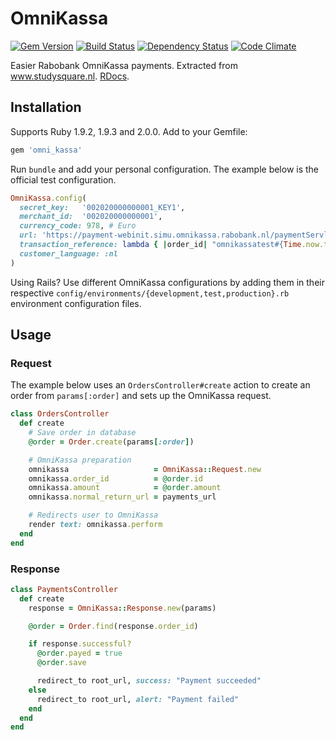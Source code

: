 # OmniKassa 
[![Gem Version](https://badge.fury.io/rb/omni_kassa.png)][gem]
[![Build Status](https://secure.travis-ci.org/pepijn/omni_kassa.png?branch=master)](https://travis-ci.org/pepijn/omni_kassa) 
[![Dependency Status](https://gemnasium.com/pepijn/omni_kassa.png)](https://gemnasium.com/pepijn/omni_kassa) 
[![Code Climate](https://codeclimate.com/badge.png)](https://codeclimate.com/github/pepijn/omni_kassa)

Easier Rabobank OmniKassa payments. Extracted from www.studysquare.nl. [RDocs](http://rdoc.info/projects/pepijn/omni_kassa).

[gem]: https://rubygems.org/gems/omni_kassa

Installation
------------

Supports Ruby 1.9.2, 1.9.3 and 2.0.0. Add to your Gemfile:

```ruby
gem 'omni_kassa'
```

Run `bundle` and add your personal configuration. The example below is the official test configuration.

```ruby
OmniKassa.config(
  secret_key:   '002020000000001_KEY1',
  merchant_id:  '002020000000001',
  currency_code: 978, # Euro
  url: 'https://payment-webinit.simu.omnikassa.rabobank.nl/paymentServlet',
  transaction_reference: lambda { |order_id| "omnikassatest#{Time.now.to_i}" },
  customer_language: :nl
)
```

Using Rails? Use different OmniKassa configurations by adding them in their respective `config/environments/{development,test,production}.rb` environment configuration files.

Usage
-----

### Request

The example below uses an `OrdersController#create` action to create an order from `params[:order]` and sets up the OmniKassa request.

```ruby
class OrdersController
  def create
    # Save order in database
    @order = Order.create(params[:order])

    # OmniKassa preparation
    omnikassa                   = OmniKassa::Request.new
    omnikassa.order_id          = @order.id
    omnikassa.amount            = @order.amount
    omnikassa.normal_return_url = payments_url

    # Redirects user to OmniKassa
    render text: omnikassa.perform
  end
end
```

### Response

```ruby
class PaymentsController
  def create
    response = OmniKassa::Response.new(params)

    @order = Order.find(response.order_id)

    if response.successful?
      @order.payed = true
      @order.save

      redirect_to root_url, success: "Payment succeeded"
    else
      redirect_to root_url, alert: "Payment failed"
    end
  end
end
```
